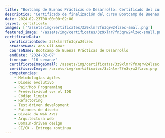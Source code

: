```yaml
---
title: "Bootcamp de Buenas Prácticas de Desarrollo: Certificado del curso"
description: "Certificado de finalización del curso Bootcamp de Buenas Prácticas de Desarrollo para Ana Gil Amor."
date: 2024-02-23T00:00:00+02:00
layout: certificate
images: ['/assets/img/certificates/3z9xlmr7fn3qrw24lzec-small.png']
featured_image: '/assets/img/certificates/3z9xlmr7fn3qrw24lzec-small.png'
certificateData:
  verificationCode: 3z9xlmr7fn3qrw24lzec 
  studentName: Ana Gil Amor
  courseName: Bootcamp de Buenas Prácticas de Desarrollo
  endDate: '2024-02-07'
  timespan: '16 semanas'
  certificateImageSmall: /assets/img/certificates/3z9xlmr7fn3qrw24lzec-small.png
  certificateImage: /assets/img/certificates/3z9xlmr7fn3qrw24lzec.png
  competencies:
    - Metodologías ágiles
    - Diseño evolutivo
    - Pair/Mob Programming
    - Productividad con el IDE
    - Código limpio
    - Refactoring
    - Test-driven development
    - Patrones de diseño
    - Diseño de Web APIs
    - Arquitectura web
    - Domain-driven design
    - CI/CD - Entrega continua
---
```

